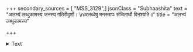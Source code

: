+++
secondary_sources = [ "MSS_3129",]
jsonClass = "Subhaashita"
text = "अलभ्यं लब्धुकामस्य जनस्य गतिरीदृशी।  \nअलब्धेषु मनस्तापः संचितार्थो विनश्यति॥"
title = "अलभ्यं लब्धुकामस्य"

+++

<details><summary>Text</summary>

अलभ्यं लब्धुकामस्य जनस्य गतिरीदृशी।  
अलब्धेषु मनस्तापः संचितार्थो विनश्यति॥
</details>
